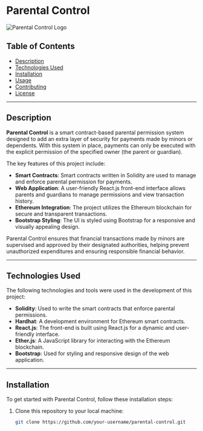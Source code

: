 # Parental Control

![Parental Control Logo](logo.png)

## Table of Contents

- [Description](#description)
- [Technologies Used](#technologies-used)
- [Installation](#installation)
- [Usage](#usage)
- [Contributing](#contributing)
- [License](#license)

---

## Description

**Parental Control** is a smart contract-based parental permission system designed to add an extra layer of security for payments made by minors or dependents. With this system in place, payments can only be executed with the explicit permission of the specified owner (the parent or guardian).

The key features of this project include:
- **Smart Contracts**: Smart contracts written in Solidity are used to manage and enforce parental permission for payments.
- **Web Application**: A user-friendly React.js front-end interface allows parents and guardians to manage permissions and view transaction history.
- **Ethereum Integration**: The project utilizes the Ethereum blockchain for secure and transparent transactions.
- **Bootstrap Styling**: The UI is styled using Bootstrap for a responsive and visually appealing design.

Parental Control ensures that financial transactions made by minors are supervised and approved by their designated authorities, helping prevent unauthorized expenditures and ensuring responsible financial behavior.

---

## Technologies Used

The following technologies and tools were used in the development of this project:

- **Solidity**: Used to write the smart contracts that enforce parental permissions.
- **Hardhat**: A development environment for Ethereum smart contracts.
- **React.js**: The front-end is built using React.js for a dynamic and user-friendly interface.
- **Ether.js**: A JavaScript library for interacting with the Ethereum blockchain.
- **Bootstrap**: Used for styling and responsive design of the web application.

---

## Installation

To get started with Parental Control, follow these installation steps:

1. Clone this repository to your local machine:

   ```bash
   git clone https://github.com/your-username/parental-control.git
